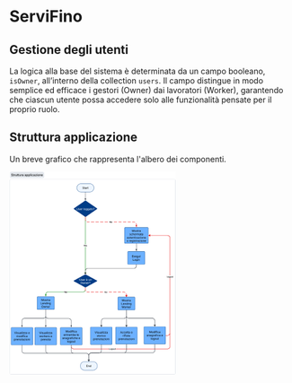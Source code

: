# ServiFino

## Gestione degli utenti
La logica alla base del sistema è determinata da un campo booleano, `isOwner`, all’interno della collection `users`. Il campo distingue in modo semplice ed efficace i gestori (Owner) dai lavoratori (Worker), garantendo che ciascun utente possa accedere solo alle funzionalità pensate per il proprio ruolo.

## Struttura applicazione
<p>Un breve grafico che rappresenta l'albero dei componenti.</p>

![img_1.png](img_1.png)